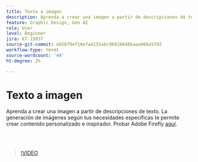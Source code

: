 ```yaml
---
title: Texto a imagen
description: Aprenda a crear una imagen a partir de descripciones de texto
feature: Graphic Design, Gen AI
role: User
level: Beginner
jira: KT-15037
source-git-commit: eb56f9ef10efa4155a6c96928048baaa966a5f92
workflow-type: tm+mt
source-wordcount: '44'
ht-degree: 2%

---
```


# Texto a imagen

Aprenda a crear una imagen a partir de descripciones de texto. La generación de imágenes según tus necesidades específicas te permite crear contenido personalizado e inspirador. Probar Adobe Firefly [aquí](https://firefly.adobe.com/).

<br> 

>[!VIDEO](https://video.tv.adobe.com/v/3427608?quality=12&learn=on&hidetitle=true)

